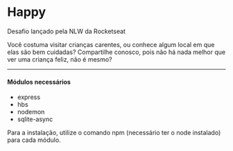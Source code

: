 # Happy
<p>Desafio lançado pela NLW da Rocketseat</p>

<p>Você costuma visitar crianças carentes, ou conhece algum local em que elas são bem cuidadas? Compartilhe conosco, pois não há nada melhor que ver uma criança feliz, não é mesmo?</p>

<hr>

<h4>Módulos necessários</h4>

<ul>
    <li>express</li>
    <li>hbs</li>
    <li>nodemon</li>
    <li>sqlite-async</li>
</ul>

<p>Para a instalação, utilize o comando npm (necessário ter o node instalado) para cada módulo.</p>